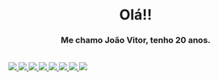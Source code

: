 <div>
  <h1 align="center">Olá!!</h1>
  <h3 align="center">Me chamo João Vitor, tenho 20 anos.</h3>
</div>

<div>
  <a href="https://github.com/joaovtfor"><img height="15vh" width="48%" src="https://github-readme-stats.vercel.app/api?username=joaovtfor&show_icons=true&bg_color=DEG,1C1C1C,778899&title_color=DCDCDC&text_color=DCDCDC&icon_color=C0C0C0&hide_border=true&custom_title=Stats"/></a>
  <a href="https://github.com/joaovtfor"><img height="15vh" width="48%" src=https://github-readme-stats.vercel.app/api/top-langs/?username=joaovtfor&custom_title=Languages&show_icons=true&bg_color=DEG,778899,1C1C1C&title_color=DCDCDC&text_color=DCDCDC&icon_color=C0C0C0&hide_border=true&layout=compact /></a>
</div>


<a href="https://wa.me/5554999303946" type="_blank"/>
<img src="https://img.shields.io/badge/WhatsApp-25D366?style=for-the-badge&logo=whatsapp&logoColor=white"/>
<a href="https://www.instagram.com/joaovtfor" type="_blank"/>
<img src="https://img.shields.io/badge/Instagram-E4405F?style=for-the-badge&logo=instagram&logoColor=white"/>
<a href = "mailto: joaovtfor@hotmail.com" type="_blank"/>
<img src="https://img.shields.io/badge/Microsoft_Outlook-0078D4?style=for-the-badge&logo=microsoft-outlook&logoColor=white"/>
<a href = "https://github.com/joaovtfor">
<img src="https://img.shields.io/badge/HTML-239120?style=for-the-badge&logo=html5&logoColor=white"/>
<img src="https://img.shields.io/badge/CSS-239120?&style=for-the-badge&logo=css3&logoColor=white"/>
<img src="https://img.shields.io/badge/JavaScript-323330?style=for-the-badge&logo=javascript&logoColor=F7DF1E"/>
<img src="https://img.shields.io/badge/Python-14354C?style=for-the-badge&logo=python&logoColor=white"/>
<img src="https://img.shields.io/badge/React-20232A?style=for-the-badge&logo=react&logoColor=61DAFB"/>

